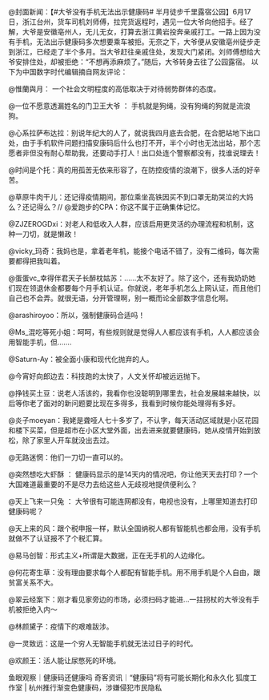 @封面新闻：【#大爷没有手机无法出示健康码# 半月徒步千里露宿公园】6月17日，浙江台州，货车司机刘师傅，拉完货返程时，遇见一位大爷向他招手。经了解，大爷是安徽亳州人，无儿无女，打算去浙江黄岩投奔亲戚打工。一路上因为没有手机，无法出示健康码多次想要乘车被拒。无奈之下，大爷便从安徽亳州徒步走到浙江，已经走了半个多月。当大爷赶往亲戚住处，发现大门紧闭。刘师傅想给大爷安排住处，却被拒绝：“不想再添麻烦了。”随后，大爷转身去往了公园露宿。 以下为中国数字时代编辑摘自网友评论：

@惟蘭與月： 一个社会文明程度的高低取决于对待弱势群体的态度。

@一位不愿意透漏姓名的门卫王大爷 ： 手机就是狗绳，没有狗绳的狗就是流浪狗。

@心系拉萨布达拉：别说年纪大的人了，就说我四月底去合肥，在合肥站地下出口处，由于手机软件问题扫描安康码后什么也打不开，半个小时也无法出站，那个志愿者非但没有耐心帮助我，还要动手打人！出口处连个警察都没有，找谁说理去！

@时间是个托：真的用孤苦无依来形容了，在防控疫情的浪潮下，很多人活的好辛苦。

@草原牛肉干儿：还记得疫情期间，那位乘坐高铁因买不到口罩无助哭泣的大妈么？还记得么？// @爱跑步的CPA：你这不属于正确集体记忆。

@ZJZEROGDxi：对老人和低收入人群，应该启用更灵活的办理流程和机制，这种一刀切，就是懒政！

@vicky_玛奇：我妈也是，拿着老年机，能接个电话不错了，没有二维码，每次需要都得把我叫着。

@蛋蛋vc_幸得伴君天子长醉枕姑苏：……太不友好了。除了这个，还有我奶奶她们现在领退休金都要每个月手机认证。你就说，老年手机怎么上网认证，而且他们自己也不会弄。就很无语，分开管理啊，别一概而论全部数字信息化啊。

@arashiroyoo：所以，强制健康码合适吗！

@Ms_混吃等死小姐：呵呵，有些规则就是觉得人人都应该有手机，人人都应该会用智能手机，但&#8230;&#8230;.

@Saturn-Ay：被全面小康和现代化抛弃的人。

@今宵好向郎边去：科技跑的太快了，人文关怀却被远远抛下。

@挣钱买土豆：说老人活该的，我看你也没聪明到哪里去，社会发展越来越快，以后等你老了面对的新问题要比现在多得多，我看到时候你能处理得有多好。

@炎子moeyan：我姥是聋哑人七十多岁了，不认字，每天活动区域就是小区花园和楼下买菜，但是超市在小区大堂外面，出去进来就要健康码，她从疫情开始到放松，除了家里人开车就没出去过。

@无路迷惘：他们一刀切一直可以的。

@突然想吃大虾酥 ： 健康码显示的是14天内的情况吧，你让他天天去打印？一个大国难道最重要的不是尽力去给这些人无歧视地提供便利么？

@天上飞来一只兔 ： 大爷很有可能连网都没有，电视也没有，上哪里知道去打印健康码呢？

@天上来的风：跟个税申报一样，默认全国纳税人都有智能机也都会用，没有手机就做不了认证报不了个税汇算。

@易马创智：形式主义+所谓是大数据，正在无手机的人边缘化。

@何花寄生草：没有理由要求每个人都配有智能手机。用不用手机是个人自由，跟贫富关系不大。

@翠云经案下：刚才看见家旁边的市场，必须扫码才能进…一拄拐杖的大爷没有手机被拒绝入内～

@林颜黛子：疫情下的艰难跋涉。

@一灵致远：这是一个穷人无智能手机就无法过日子的时代。

@欢颜王：活人能让尿憋死的环境。

鱼眼观察｜健康码还健康吗 奇客资讯｜“健康码”将有可能长期化和永久化 狐度工作室 | 杭州推行渐变色健康码，涉嫌侵犯市民隐私 
